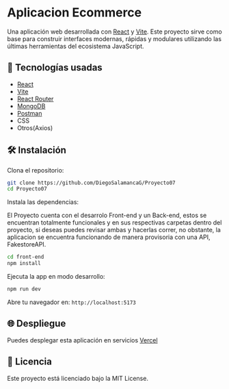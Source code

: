# Aplicacion Ecommerce

Una aplicación web desarrollada con [React](https://reactjs.org/) y [Vite](https://vitejs.dev/). Este proyecto sirve como base para construir interfaces modernas, rápidas y modulares utilizando las últimas herramientas del ecosistema JavaScript.

## 🚀 Tecnologías usadas

- [React](https://reactjs.org/)
- [Vite](https://vitejs.dev/)
- [React Router](https://reactrouter.com/)
- [MongoDB](https://www.mongodb.com/)
- [Postman](https://www.postman.com/)
- CSS
- Otros(Axios)

## 🛠 Instalación

Clona el repositorio:

```bash
git clone https://github.com/DiegoSalamancaG/Proyecto07
cd Proyecto07
```

Instala las dependencias:

El Proyecto cuenta con el desarrolo Front-end y un Back-end, estos se encuentran totalmente funcionales y en sus respectivas carpetas dentro del proyecto, si deseas puedes revisar ambas y hacerlas correr, no obstante, la aplicacion se encuentra funcionando de manera provisoria con una API, FakestoreAPI.

```bash
cd front-end
npm install
```

Ejecuta la app en modo desarrollo:

```bash
npm run dev
```

Abre tu navegador en: `http://localhost:5173`

## 🌐 Despliegue

Puedes desplegar esta aplicación en servicios [Vercel](https://vercel.com/)

## 📄 Licencia

Este proyecto está licenciado bajo la MIT License.
